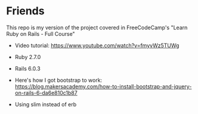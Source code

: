 # Friends

This repo is my version of the project covered in FreeCodeCamp's "Learn Ruby on Rails - Full Course"

* Video tutorial: https://www.youtube.com/watch?v=fmyvWz5TUWg

* Ruby 2.7.0

* Rails 6.0.3

* Here's how I got bootstrap to work: https://blog.makersacademy.com/how-to-install-bootstrap-and-jquery-on-rails-6-da6e810c1b87

* Using slim instead of erb
